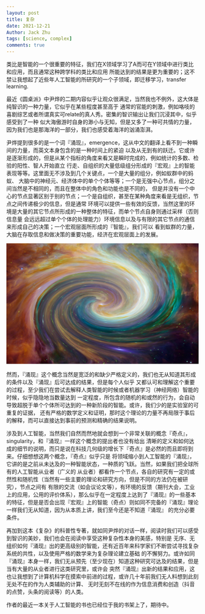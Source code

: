 ```yaml
---
layout: post
title: 复杂
date: 2021-12-21
Author: Jack Zhu
tags: [science, complex]
comments: true
---
```


类比是智能的一个很重要的特征，我们在X领域学习了A而可在Y领域中进行类比和应用，而且通常这种跨学科的类比和应用
所能达到的结果是更为重要的；这不禁让我想起了近些年人工智能的所研究的一个子领域，即迁移学习，transfer learning.

最近《圆桌派》中尹烨的二期内容似乎让观众很满足，当然我也不例外，这大体是纯智识的一种力量，它似乎在某些程度甚至高于
通常的官能的刺激，例如咯吱的喜剧综艺或者所谓真实可relate的真人秀。密集的智识输出让我们沉浸其中，似乎感受到了一种
似大海傲游时自身的渺小与无知，但是又多了一种可共情的力量，因为我们也是那海洋的一部分，我们也感受着海洋的汹涌澎湃。

尹烨提到很多的是一个词『涌现』，emergence，这从中文的翻译上看不到一种瞬间的力量，而英文本身包含的是一种时间上的紧迫
以及从无到有的跃迁。它或许是逐渐形成的，但是从某个指标的角度来看又是瞬时完成的，例如统计的多数、检验的阳性、智人开始直立
行走、自组织的大量低级组分形成的『宏观』上的智能表现等等。这里面无不涉及到几个关键点，一个是大量的组分，例如蚁群中的蚂蚁、
大脑中的神经元、经济体中的单个个体等等；一个是无强中心节点，组分之间当然是不相同的，而且在整体中的角色和功能也是不同的，
但是并没有一个中心的节点显著区别于别的节点；一个是自组织，甚至在某种角度来看是无组织，节点之间传递极少的信息，但是通常
环境可以提供一些有效的反馈，当然这里的环境是大量的其它节点所形成的一种整体的特征，而单个节点自身则通过采样（否则信息量
会远远超过单个个体的处理能力）环境信息以及与有限的其它节点的通信来形成自己的决策；一个宏观层面所形成的『智能』，我们可以
看到蚁群的力量，大脑在存取信息和做决策的重要功能，经济在宏观层面上的发展。

![emergence](../assets/images/emergence.png)

然而，『涌现』这个概念当然是宽泛的和缺少严格定义的，我们也无从知道其形成的条件以及『涌现』后可达成的结果，但是每个人似乎
又都认可和理解这个重要的过程，至少我们在尝试去解释人类智能的时候或者机器学习（神经网络）智能的时候，似乎隐隐地当数量达到
一定程度，所包含的随机的和或然的行为，会自动导致超脱于单个个体所可达到的一种新阶段的智能。或许，我们少的是实验室的可重复的证据，
还有严格的数学定义和证明，那时这个理论的力量不再局限于事后的解释，而可以直接达到事前的预测和精确的结果说明。

涉及到人工智能，当然我们自然而然地就会想到一个非常关联的概念『奇点』，singularity，和『涌现』一样这个概念的提出者也没有给出
清晰的定义和如何达成的细节的说明，而只是说在科技几何级的增长下『奇点』是必然的而且即将到来。仔细想想这两个概念，『奇点』似乎只是
将领域缩小到人工智能的『涌现』，它讲的是之前从未达及的一种智能状态，一种质的飞跃。当然，如果我们把全球所有的人工智能从业者（广义的
从业者）都看作一个节点，各自的研究有一定的或然性和随机性（当然有一些主要的理论和研究方向，但是不同的方法仍在被研究），节点之间有
有限的交流（如会议论文等），有环境的反馈（期刊大会，工业上的应用，公用的评价体系），那么似乎在一定程度上达到了『涌现』的一些基本
的特征，但是是否会出现『宏观』上的智能（奇点）则如同不完备的『涌现』理论一样我们无从知道，因为从本质上讲，我们至今还是不知道『涌现』
的充分必要条件。

再加到这本《复杂》的科普性专著，就如同尹烨的对话一样，阅读时我们可以感受到智识的美妙，我们也会在阅读中享受这种复杂性本身的美感，特别是
无序、无组织如何『涌现』出的更高级别的智能，还有近百年来科学家们不断尝试寻找复杂系统的共性，以及使用严格的数学来为复杂理论建立基础
的不懈努力。或许如同『涌现』本身一样，我们无从预先（至少现在）知道这种研究可达及的结果，但是当有大量的从业者进行这类研究里，或许会
突然『涌现』出新的结果和应用，这也让我想到了计算机科学在摸索中前进的过程，或许几十年前我们无人料想到此刻无处不在的作为人类辅助的计算、
无时无刻不在线的作为信息消费和创造（抖音的点赞，头条的阅读等）的人类。

作者的最近一本关于人工智能的书也已经位于我的书架上了，期待中。